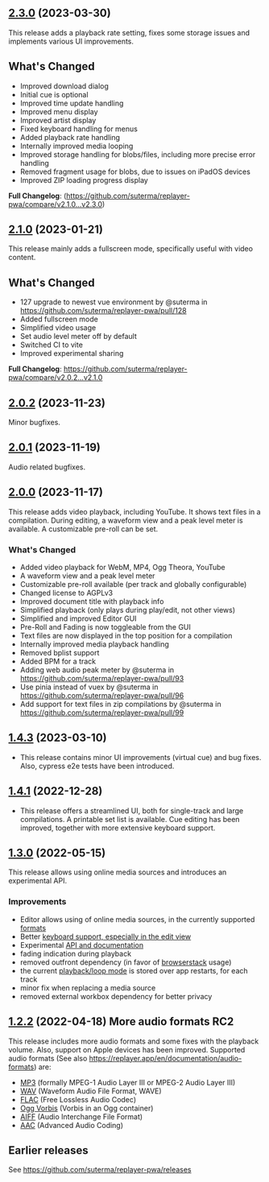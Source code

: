 ## [2.3.0](https://github.com/suterma/replayer-pwa/compare/v2.1.0...v2.3.0) (2023-03-30)

This release adds a playback rate setting, fixes some storage issues and implements various UI improvements.

## What's Changed

-   Improved download dialog
-   Initial cue is optional
-   Improved time update handling
-   Improved menu display
-   Improved artist display
-   Fixed keyboard handling for menus
-   Added playback rate handling
-   Internally improved media looping
-   Improved storage handling for blobs/files, including more precise error handling
-   Removed fragment usage for blobs, due to issues on iPadOS devices
-   Improved ZIP loading progress display

**Full Changelog**: (https://github.com/suterma/replayer-pwa/compare/v2.1.0...v2.3.0)

## [2.1.0](https://github.com/suterma/replayer-pwa/compare/v2.0.2...v2.1.0) (2023-01-21)

This release mainly adds a fullscreen mode, specifically useful with video content.

## What's Changed

-   127 upgrade to newest vue environment by @suterma in https://github.com/suterma/replayer-pwa/pull/128
-   Added fullscreen mode
-   Simplified video usage
-   Set audio level meter off by default
-   Switched CI to vite
-   Improved experimental sharing

**Full Changelog**: https://github.com/suterma/replayer-pwa/compare/v2.0.2...v2.1.0

## [2.0.2](https://github.com/suterma/replayer-pwa/compare/v2.0.1...v2.0.2) (2023-11-23)

Minor bugfixes.

## [2.0.1](https://github.com/suterma/replayer-pwa/compare/v2.0.0...v2.0.1) (2023-11-19)

Audio related bugfixes.

## [2.0.0](https://github.com/suterma/replayer-pwa/compare/v1.4.3...v2.0.0) (2023-11-17)

This release adds video playback, including YouTube. It shows text files in a compilation. During editing, a waveform view and a peak level meter is available. A customizable pre-roll can be set.

### What's Changed

-   Added video playback for WebM, MP4, Ogg Theora, YouTube
-   A waveform view and a peak level meter
-   Customizable pre-roll available (per track and globally configurable)
-   Changed license to AGPLv3
-   Improved document title with playback info
-   Simplified playback (only plays during play/edit, not other views)
-   Simplified and improved Editor GUI
-   Pre-Roll and Fading is now toggleable from the GUI
-   Text files are now displayed in the top position for a compilation
-   Internally improved media playback handling
-   Removed bplist support
-   Added BPM for a track
-   Adding web audio peak meter by @suterma in https://github.com/suterma/replayer-pwa/pull/93
-   Use pinia instead of vuex by @suterma in https://github.com/suterma/replayer-pwa/pull/96
-   Add support for text files in zip compilations by @suterma in https://github.com/suterma/replayer-pwa/pull/99

## [1.4.3](https://github.com/suterma/replayer-pwa/compare/v1.4.1...v1.4.3) (2023-03-10)

-   This release contains minor UI improvements (virtual cue) and bug fixes. Also, cypress e2e tests have been introduced.

## [1.4.1](https://github.com/suterma/replayer-pwa/compare/v1.4.0...v1.4.1) (2022-12-28)

-   This release offers a streamlined UI, both for single-track and large compilations. A printable set list is available. Cue editing has been improved, together with more extensive keyboard support.

## [1.3.0](https://github.com/suterma/replayer-pwa/compare/v1.2.2...v1.3.0) (2022-05-15)

This release allows using online media sources and introduces an experimental API.

### Improvements

-   Editor allows using of online media sources, in the currently supported [formats](https://replayer.app/en/documentation/audio-formats)
-   Better [keyboard support, especially in the edit view](https://replayer.app/en/documentation/keyboard-shortcuts#playback-editing-in-the-e)
-   Experimental [API and documentation](https://replayer.app/en/documentation/track-api)
-   fading indication during playback
-   removed outfront dependency (in favor of [browserstack](https://www.browserstack.com/) usage)
-   the current [playback/loop mode](https://replayer.app/en/documentation/loop-modes) is stored over app restarts, for each track
-   minor fix when replacing a media source
-   removed external workbox dependency for better privacy

## [1.2.2](https://github.com/suterma/replayer-pwa/compare/v1.1.0...v1.2.0) (2022-04-18) More audio formats RC2

This release includes more audio formats and some fixes with the playback volume. Also, support on Apple devices has been improved. Supported audio formats (See also https://replayer.app/en/documentation/audio-formats) are:

-   [MP3](https://en.wikipedia.org/wiki/MP3) (formally MPEG-1 Audio Layer III or MPEG-2 Audio Layer III)
-   [WAV](https://en.wikipedia.org/wiki/WAV) (Waveform Audio File Format, WAVE)
-   [FLAC](https://en.wikipedia.org/wiki/FLAC) (Free Lossless Audio Codec)
-   [Ogg Vorbis](https://en.wikipedia.org/wiki/Vorbis) (Vorbis in an Ogg container)
-   [AIFF](https://en.wikipedia.org/wiki/Audio_Interchange_File_Format) (Audio Interchange File Format)
-   [AAC](https://en.wikipedia.org/wiki/Advanced_Audio_Coding) (Advanced Audio Coding)

## Earlier releases

See https://github.com/suterma/replayer-pwa/releases

